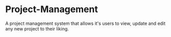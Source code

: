 # Project-Management
A project management system that allows it's users to view, update and edit any new project to their liking.

